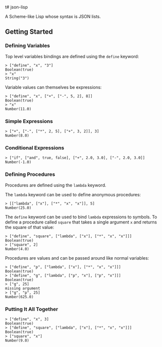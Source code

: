 t# json-lisp

A Scheme-like Lisp whose syntax is JSON lists.

## Getting Started

### Defining Variables

Top level variables bindings are defined using the `define` keyword:

```shell
> ["define", "x", "3"]
Boolean(true)
> "x"
String("3")
```

Variable values can themselves be expressions:

```shell
> ["define", "x", ["+", ["-", 5, 2], 8]]
Boolean(true)
> "x"
Number(11.0)
```

### Simple Expressions

```shell
> ["+", ["-", ["*", 2, 5], ["+", 3, 2]], 3]
Number(8.0)
```

### Conditional Expressions

```shell
> ["if", ["and", true, false], ["+", 2.0, 3.0], ["-", 2.0, 3.0]]
Number(-1.0)
```

### Defining Procedures

Procedures are defined using the `lambda` keyword.

The `lambda` keyword can be used to define anonymous procedures:

```shell
> [["lambda", ["x"], ["*", "x", "x"]], 5]
Number(25.0)
```

The `define` keyword can be used to bind `lambda` expressions to symbols. To define a procedure called `square` that
takes a single argument `x` and returns the square of that value:

```shell
> ["define", "square", ["lambda", ["x"], ["*", "x", "x"]]]
Boolean(true)
> ["square", 2]
Number(4.0)
```

Procedures are values and can be passed around like normal variables:

```shell
> ["define", "p", ["lambda", ["x"], ["*", "x", "x"]]]
Boolean(true)
> ["define", "g", ["lambda", ["p", "x"], ["p", "x"]]]
Boolean(true)
> ["g", 25]
missing argument
> ["g", "p", 25]
Number(625.0)
```

### Putting It All Together

```shell
> ["define", "x", 3]
Boolean(true)
> ["define", "square", ["lambda", ["x"], ["*", "x", "x"]]]
Boolean(true)
> ["square", "x"]
Number(9.0)
```
